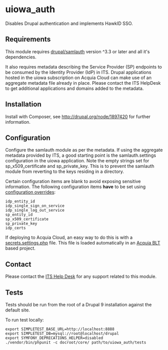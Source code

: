 # uiowa_auth
Disables Drupal authentication and implements HawkID SSO.

## Requirements
This module requires [drupal/samlauth](https://www.drupal.org/project/samlauth) version ^3.3 or later and all it's dependencies.

It also requires metadata describing the Service Provider (SP) endpoints to be consumed by the Identity Provider (IdP) in ITS. Drupal applications hosted in the uiowa subscription on Acquia Cloud can make use of an aggregate metadata file already in place. Please contact the ITS HelpDesk to get additional applications and domains added to the metadata.

## Installation
Install with Composer, see http://drupal.org/node/1897420 for further information.

## Configuration
Configure the samlauth module as per the metadata. If using the aggregate metadata provided by ITS, a good starting point is the samlauth.settings configuration in the uiowa application. Note the empty strings set for sp_x509_certificate and sp_private_key. This is to prevent the samlauth module from reverting to the keys residing in a directory.

Certain configuration items are blank to avoid exposing sensitive information. The following configuration items **have** to be set using [configuration overrides](https://www.drupal.org/docs/8/api/configuration-api/configuration-override-system):
```
idp_entity_id
idp_single_sign_on_service
idp_single_log_out_service
sp_entity_id
sp_x509_certificate
sp_private_key
idp_certs
```
If deploying to Acquia Cloud, an easy way to do this is with a [secrets.settings.php](https://docs.acquia.com/resource/secrets/) file. This file is loaded automatically in an [Acquia BLT](https://docs.acquia.com/blt/) based project.

## Contact
Please contact the [ITS Help Desk](https://its.uiowa.edu/contact) for any support related to this module.

## Tests
Tests should be run from the root of a Drupal 9 installation against the
default site.

To run test locally:
```
export SIMPLETEST_BASE_URL=http://localhost:8888
export SIMPLETEST_DB=mysql://root@localhost/drupal
export SYMFONY_DEPRECATIONS_HELPER=disabled
./vendor/bin/phpunit -c docroot/core/ path/to/uiowa_auth/tests
```
